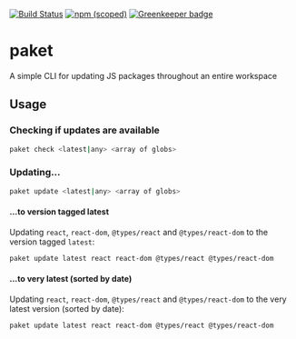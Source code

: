 [![Build Status](https://travis-ci.com/eweilow/paket.svg?branch=master)](https://travis-ci.com/eweilow/paket) [![npm (scoped)](https://img.shields.io/npm/v/@eweilow/paket-cli.svg)](https://www.npmjs.com/package/@eweilow/paket-cli) [![Greenkeeper badge](https://badges.greenkeeper.io/eweilow/paket.svg)](https://greenkeeper.io/)

# paket

A simple CLI for updating JS packages throughout an entire workspace

## Usage

### Checking if updates are available

```bash
paket check <latest|any> <array of globs>
```

### Updating...

```bash
paket update <latest|any> <array of globs>
```

#### ...to version tagged latest

Updating `react`, `react-dom`, `@types/react` and `@types/react-dom` to the version tagged `latest`:

```bash
paket update latest react react-dom @types/react @types/react-dom
```

#### ...to very latest (sorted by date)

Updating `react`, `react-dom`, `@types/react` and `@types/react-dom` to the very latest version (sorted by date):

```bash
paket update latest react react-dom @types/react @types/react-dom
```
